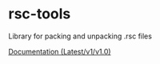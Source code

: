 # rsc-tools

Library for packing and unpacking .rsc files

[Documentation (Latest/v1/v1.0)](https://alexkar598.github.io/rsc-tools/latest/)

